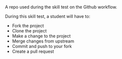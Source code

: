A repo used during the skill test on the Github workflow.

During this skill test, a student will have to:
* Fork the project
* Clone the project
* Make a change to the project
* Merge changes from upstream
* Commit and push to your fork
* Create a pull request